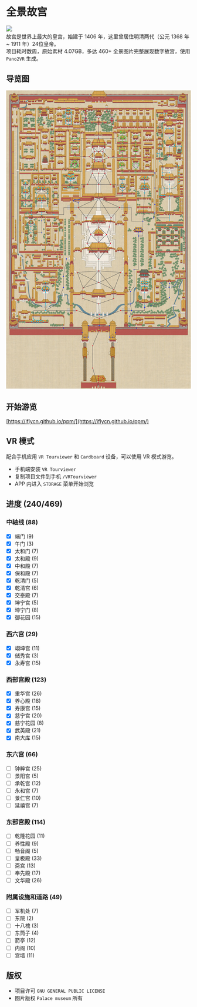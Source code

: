 # 全景故宫
![](https://img.shields.io/badge/license-GPL-brightgreen.svg)  
故宫是世界上最大的皇宫，始建于 1406 年，这里曾居住明清两代（公元 1368 年 ~ 1911 年）24位皇帝。  
项目耗时数周，原始素材 4.07GB，多达 460+ 全景图片完整展现数字故宫，使用 `Pano2VR` 生成。  

## 导览图
![](https://github.com/iflycn/ppm/blob/master/map.jpg)

## 开始游览
[https://iflycn.github.io/ppm/](https://iflycn.github.io/ppm/)

## VR 模式
配合手机应用 `VR Tourviewer` 和 `Cardboard` 设备，可以使用 VR 模式游览。
- 手机端安装 `VR Tourviewer`
- 复制项目文件到手机 `/VRTourviewer`
- APP 内进入 `STORAGE` 菜单开始浏览

## 进度 (240/469)
### 中轴线 (88)
- [x] 端门 (9)
- [x] 午门 (3)
- [x] 太和门 (7)
- [x] 太和殿 (9)
- [x] 中和殿 (7)
- [x] 保和殿 (7)
- [x] 乾清门 (5)
- [x] 乾清宫 (6)
- [x] 交泰殿 (7)
- [x] 坤宁宫 (5)
- [x] 坤宁门 (8)
- [x] 御花园 (15)
### 西六宫 (29)
- [x] 翊坤宫 (11)
- [x] 储秀宫 (3)
- [x] 永寿宫 (15)
### 西部宫殿 (123)
- [x] 重华宫 (26)
- [x] 养心殿 (18)
- [x] 寿康宫 (15)
- [x] 慈宁宫 (20)
- [x] 慈宁花园 (8)
- [x] 武英殿 (21)
- [x] 南大库 (15)
### 东六宫 (66)
- [ ] 钟粹宫 (25)
- [ ] 景阳宫 (5)
- [ ] 承乾宫 (12)
- [ ] 永和宫 (7)
- [ ] 景仁宫 (10)
- [ ] 延禧宫 (7)
### 东部宫殿 (114)
- [ ] 乾隆花园 (11)
- [ ] 养性殿 (9)
- [ ] 畅音阁 (5)
- [ ] 皇极殿 (33)
- [ ] 斋宫 (13)
- [ ] 奉先殿 (17)
- [ ] 文华殿 (26)
### 附属设施和道路 (49)
- [ ] 军机处 (7)
- [ ] 东院 (2)
- [ ] 十八槐 (3)
- [ ] 东筒子 (4)
- [ ] 箭亭 (12)
- [ ] 内阁 (10)
- [ ] 宫墙 (11)

## 版权
- 项目许可 `GNU GENERAL PUBLIC LICENSE`
- 图片版权 `Palace museum` 所有